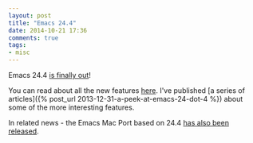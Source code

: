 ```yaml
---
layout: post
title: "Emacs 24.4"
date: 2014-10-21 17:36
comments: true
tags:
- misc
---
```


Emacs 24.4 [is finally out](http://lists.gnu.org/archive/html/emacs-devel/2014-10/msg00713.html)!

You can read about all the new features
[here](http://www.gnu.org/software/emacs/news/NEWS.24.4).  I've
published
[a series of articles]({% post_url 2013-12-31-a-peek-at-emacs-24-dot-4 %})
about some of the more interesting features.

In related news - the Emacs Mac Port based on 24.4
[has also been released](https://lists.gnu.org/archive/html/emacs-devel/2014-10/msg00725.html).
